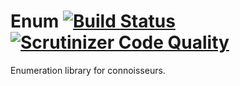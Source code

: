 # Enum [![Build Status](https://travis-ci.org/fat-code/enum.svg?branch=master)](https://travis-ci.org/fat-code/enum) [![Scrutinizer Code Quality](https://scrutinizer-ci.com/g/fat-code/enum/badges/quality-score.png?b=master)](https://scrutinizer-ci.com/g/fat-code/enum/?branch=master)
Enumeration library for connoisseurs.

